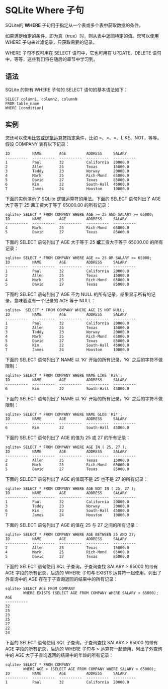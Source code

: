 
# SQLite Where 子句

SQLite的 **WHERE** 子句用于指定从一个表或多个表中获取数据的条件。

如果满足给定的条件，即为真（true）时，则从表中返回特定的值。您可以使用 WHERE 子句来过滤记录，只获取需要的记录。

WHERE 子句不仅可用在 SELECT 语句中，它也可用在 UPDATE、DELETE 语句中，等等，这些我们将在随后的章节中学习到。

## 语法

SQLite 的带有 WHERE 子句的 SELECT 语句的基本语法如下：

```
SELECT column1, column2, columnN 
FROM table_name
WHERE [condition]

```

## 实例

您还可以使用[比较或逻辑运算符](sqlite-operators.html)指定条件，比如 &gt;、&lt;、=、LIKE、NOT，等等。假设 COMPANY 表有以下记录：

```
ID          NAME        AGE         ADDRESS     SALARY
----------  ----------  ----------  ----------  ----------
1           Paul        32          California  20000.0
2           Allen       25          Texas       15000.0
3           Teddy       23          Norway      20000.0
4           Mark        25          Rich-Mond   65000.0
5           David       27          Texas       85000.0
6           Kim         22          South-Hall  45000.0
7           James       24          Houston     10000.0

```

下面的实例演示了 SQLite 逻辑运算符的用法。下面的 SELECT 语句列出了 AGE 大于等于 25 **且**工资大于等于 65000.00 的所有记录：

```
sqlite> SELECT * FROM COMPANY WHERE AGE >= 25 AND SALARY >= 65000;
ID          NAME        AGE         ADDRESS     SALARY
----------  ----------  ----------  ----------  ----------
4           Mark        25          Rich-Mond   65000.0
5           David       27          Texas       85000.0

```

下面的 SELECT 语句列出了 AGE 大于等于 25 **或**工资大于等于 65000.00 的所有记录：

```
sqlite> SELECT * FROM COMPANY WHERE AGE >= 25 OR SALARY >= 65000;
ID          NAME        AGE         ADDRESS     SALARY
----------  ----------  ----------  ----------  ----------
1           Paul        32          California  20000.0
2           Allen       25          Texas       15000.0
4           Mark        25          Rich-Mond   65000.0
5           David       27          Texas       85000.0

```

下面的 SELECT 语句列出了 AGE 不为 NULL 的所有记录，结果显示所有的记录，意味着没有一个记录的 AGE 等于 NULL：

```
sqlite>  SELECT * FROM COMPANY WHERE AGE IS NOT NULL;
ID          NAME        AGE         ADDRESS     SALARY
----------  ----------  ----------  ----------  ----------
1           Paul        32          California  20000.0
2           Allen       25          Texas       15000.0
3           Teddy       23          Norway      20000.0
4           Mark        25          Rich-Mond   65000.0
5           David       27          Texas       85000.0
6           Kim         22          South-Hall  45000.0
7           James       24          Houston     10000.0

```

下面的 SELECT 语句列出了 NAME 以 'Ki' 开始的所有记录，'Ki' 之后的字符不做限制：

```
sqlite> SELECT * FROM COMPANY WHERE NAME LIKE 'Ki%';
ID          NAME        AGE         ADDRESS     SALARY
----------  ----------  ----------  ----------  ----------
6           Kim         22          South-Hall  45000.0

```

下面的 SELECT 语句列出了 NAME 以 'Ki' 开始的所有记录，'Ki' 之后的字符不做限制：

```
sqlite> SELECT * FROM COMPANY WHERE NAME GLOB 'Ki*';
ID          NAME        AGE         ADDRESS     SALARY
----------  ----------  ----------  ----------  ----------
6           Kim         22          South-Hall  45000.0

```

下面的 SELECT 语句列出了 AGE 的值为 25 或 27 的所有记录：

```
sqlite> SELECT * FROM COMPANY WHERE AGE IN ( 25, 27 );
ID          NAME        AGE         ADDRESS     SALARY
----------  ----------  ----------  ----------  ----------
2           Allen       25          Texas       15000.0
4           Mark        25          Rich-Mond   65000.0
5           David       27          Texas       85000.0

```

下面的 SELECT 语句列出了 AGE 的值既不是 25 也不是 27 的所有记录：

```
sqlite> SELECT * FROM COMPANY WHERE AGE NOT IN ( 25, 27 );
ID          NAME        AGE         ADDRESS     SALARY
----------  ----------  ----------  ----------  ----------
1           Paul        32          California  20000.0
3           Teddy       23          Norway      20000.0
6           Kim         22          South-Hall  45000.0
7           James       24          Houston     10000.0

```

下面的 SELECT 语句列出了 AGE 的值在 25 与 27 之间的所有记录：

```
sqlite> SELECT * FROM COMPANY WHERE AGE BETWEEN 25 AND 27;
ID          NAME        AGE         ADDRESS     SALARY
----------  ----------  ----------  ----------  ----------
2           Allen       25          Texas       15000.0
4           Mark        25          Rich-Mond   65000.0
5           David       27          Texas       85000.0

```

下面的 SELECT 语句使用 SQL 子查询，子查询查找 SALARY &gt; 65000 的带有 AGE 字段的所有记录，后边的 WHERE 子句与 EXISTS 运算符一起使用，列出了外查询中的 AGE 存在于子查询返回的结果中的所有记录：

```
sqlite> SELECT AGE FROM COMPANY 
        WHERE EXISTS (SELECT AGE FROM COMPANY WHERE SALARY > 65000);
AGE
----------
32
25
23
25
27
22
24

```

下面的 SELECT 语句使用 SQL 子查询，子查询查找 SALARY &gt; 65000 的带有 AGE 字段的所有记录，后边的 WHERE 子句与 &gt; 运算符一起使用，列出了外查询中的 AGE 大于子查询返回的结果中的年龄的所有记录：

```
sqlite> SELECT * FROM COMPANY 
        WHERE AGE > (SELECT AGE FROM COMPANY WHERE SALARY > 65000);
ID          NAME        AGE         ADDRESS     SALARY
----------  ----------  ----------  ----------  ----------
1           Paul        32          California  20000.0

```

